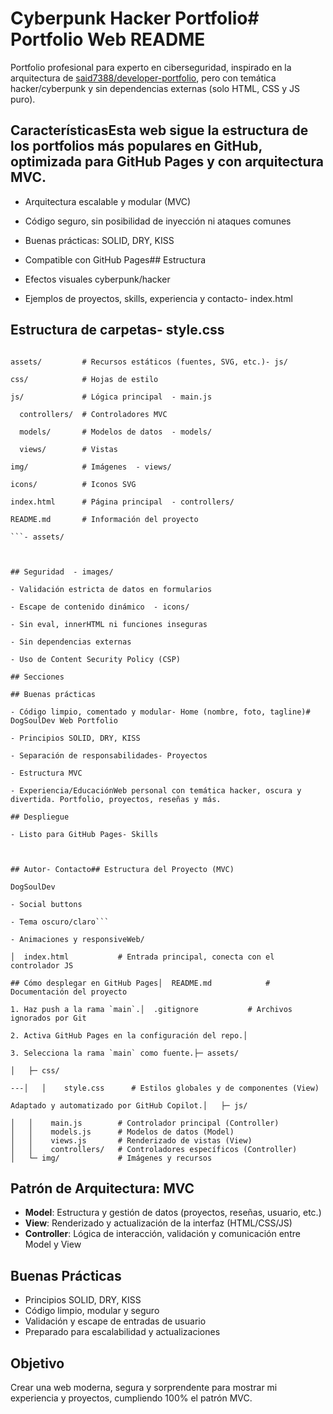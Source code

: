 # Cyberpunk Hacker Portfolio# Portfolio Web README



Portfolio profesional para experto en ciberseguridad, inspirado en la arquitectura de [said7388/developer-portfolio](https://github.com/said7388/developer-portfolio), pero con temática hacker/cyberpunk y sin dependencias externas (solo HTML, CSS y JS puro).



## CaracterísticasEsta web sigue la estructura de los portfolios más populares en GitHub, optimizada para GitHub Pages y con arquitectura MVC.

- Arquitectura escalable y modular (MVC)

- Código seguro, sin posibilidad de inyección ni ataques comunes

- Buenas prácticas: SOLID, DRY, KISS

- Compatible con GitHub Pages## Estructura

- Efectos visuales cyberpunk/hacker

- Ejemplos de proyectos, skills, experiencia y contacto- index.html



## Estructura de carpetas- style.css

```

assets/         # Recursos estáticos (fuentes, SVG, etc.)- js/

css/            # Hojas de estilo

js/             # Lógica principal  - main.js

  controllers/  # Controladores MVC

  models/       # Modelos de datos  - models/

  views/        # Vistas

img/            # Imágenes  - views/

icons/          # Iconos SVG

index.html      # Página principal  - controllers/

README.md       # Información del proyecto

```- assets/



## Seguridad  - images/

- Validación estricta de datos en formularios

- Escape de contenido dinámico  - icons/

- Sin eval, innerHTML ni funciones inseguras

- Sin dependencias externas

- Uso de Content Security Policy (CSP)

## Secciones

## Buenas prácticas

- Código limpio, comentado y modular- Home (nombre, foto, tagline)# DogSoulDev Web Portfolio

- Principios SOLID, DRY, KISS

- Separación de responsabilidades- Proyectos

- Estructura MVC

- Experiencia/EducaciónWeb personal con temática hacker, oscura y divertida. Portfolio, proyectos, reseñas y más.

## Despliegue

- Listo para GitHub Pages- Skills



## Autor- Contacto## Estructura del Proyecto (MVC)

DogSoulDev

- Social buttons

- Tema oscuro/claro```

- Animaciones y responsiveWeb/

│  index.html           # Entrada principal, conecta con el controlador JS

## Cómo desplegar en GitHub Pages│  README.md            # Documentación del proyecto

1. Haz push a la rama `main`.│  .gitignore           # Archivos ignorados por Git

2. Activa GitHub Pages en la configuración del repo.│

3. Selecciona la rama `main` como fuente.├─ assets/

│   ├─ css/

---│   │    style.css      # Estilos globales y de componentes (View)

Adaptado y automatizado por GitHub Copilot.│   ├─ js/

│   │    main.js        # Controlador principal (Controller)
│   │    models.js      # Modelos de datos (Model)
│   │    views.js       # Renderizado de vistas (View)
│   │    controllers/   # Controladores específicos (Controller)
│   └─ img/             # Imágenes y recursos
```

## Patrón de Arquitectura: MVC
- **Model**: Estructura y gestión de datos (proyectos, reseñas, usuario, etc.)
- **View**: Renderizado y actualización de la interfaz (HTML/CSS/JS)
- **Controller**: Lógica de interacción, validación y comunicación entre Model y View

## Buenas Prácticas
- Principios SOLID, DRY, KISS
- Código limpio, modular y seguro
- Validación y escape de entradas de usuario
- Preparado para escalabilidad y actualizaciones

## Objetivo
Crear una web moderna, segura y sorprendente para mostrar mi experiencia y proyectos, cumpliendo 100% el patrón MVC.
